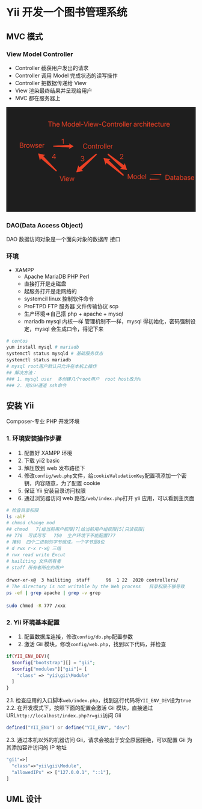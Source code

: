 # Yii 开发一个图书管理系统

## MVC 模式

### View Model Controller

- Controller 截获用户发出的请求
- Controller 调用 Model 完成状态的读写操作
- Controller 把数据传递给 View
- View 渲染最终结果并呈现给用户
- MVC 都在服务器上

![one_01](./img/one_01.png)

### DAO(Data Access Object)

DAO 数据访问对象是一个面向对象的数据库 接口

### 环境

- XAMPP
  - Apache MariaDB PHP Perl
  - 直接打开是走磁盘
  - 起服务打开是走网络的
  - systemcil linux 控制软件命令
  - ProFTPD FTP 服务器 文件传输协议 scp
  - 生产环境=>自己搭 php + apache + mysql
  - mariadb mysql 内核一样 管理机制不一样，mysql 得初始化，密码强制设定，mysql 会生成口令，得记下来

```sh
# centos
yum install mysql # mariadb
systemctl status mysqld # 基础服务状态
systemctl status mariadb
# mysql root用户默认只允许在本机上操作
## 解决方法：
### 1. mysql user  多创建几个root用户  root host改为%
### 2. 用SSH通道 ssh命令
```

## 安装 Yii

Composer-专业 PHP 开发环境

### 1. 环境安装操作步骤

- 1. 配置好 XAMPP 环境
- 2. 下载 yii2 basic
- 3. 解压放到 web 发布路径下
- 4. 修改`config/web.php`文件，给`cookieValudationKey`配置项添加一个密钥，内容随意，为了配置 cookie
- 5. 保证 Yii 安装目录访问权限
- 6. 通过浏览器访问 web 路径`/web/index.php`打开 yii 应用，可以看到主页面

```sh
# 检查目录权限
ls -alF
# chmod change mod
## chmod   7[给当前用户权限]7[给当前用户组权限]5[只读权限]
## 776  可读可写   750  生产环境下不能配置777
# 掩码  四个二进制的字节组成，一个字节是8位
# d rwx r-x r-x@ 三组
# rwx read write Excut
# hailiting 文件所有者
# staff 所有者所在的用户

drwxr-xr-x@  3 hailiting  staff      96  1 22  2020 controllers/
# The directory is not writable by the Web process   目录权限不够导致
ps -ef | grep apache | grep -v grep

sudo chmod -R 777 /xxx
```

### 2. Yii 环境基本配置

- 1. 配置数据库连接，修改`config/db.php`配置参数
- 2. 激活 Gii 模块，修改`config/web.php`，找到以下代码，并检查

```php
if(YII_ENV_DEV){
  $config["bootstrap"][] = "gii";
  $config["modules"]["gii"]= [
    "class" => "yii\gii\Module"
  ]
}
```

2.1. 检查应用的入口脚本`web/index.php`，找到这行代码将`YII_ENV_DEV`设为`true`  
2.2. 在开发模式下，按照下面的配置会激活 Gii 模块，直接通过 URL`http://localhost/index.php?r=gii`访问 Gii

```php
defined("YII_ENV") or define("YII_ENV", "dev")
```

2.3. 通过本机以外的机器访问 Gii，请求会被出于安全原因拒绝，可以配置 Gii 为其添加容许访问的 IP 地址

```php
"gii"=>[
  "class"=>"yii\gii\Module",
  "allowedIPs" => ["127.0.0.1", "::1"],
]
```

## UML 设计

